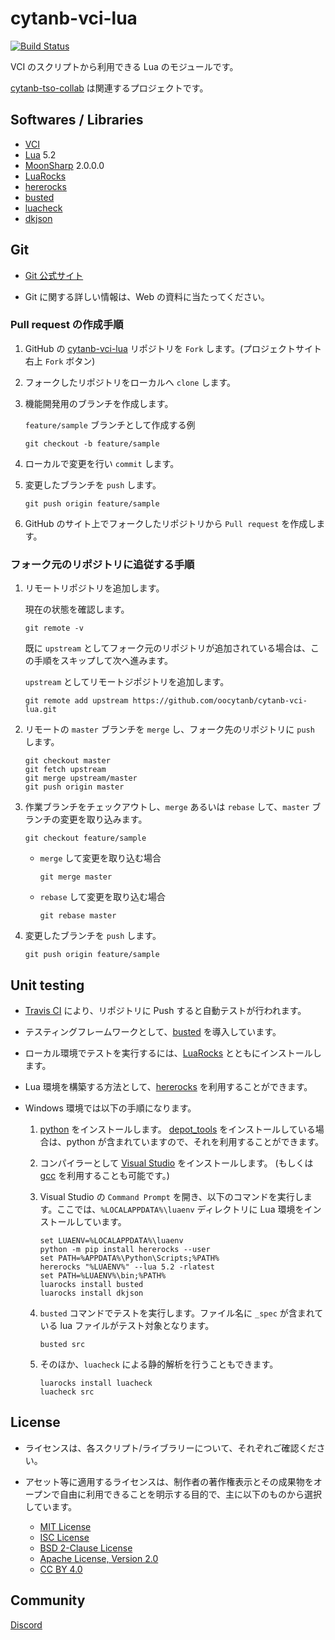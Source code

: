 # cytanb-vci-lua

[![Build Status](https://travis-ci.org/oocytanb/cytanb-vci-lua.svg?branch=master)](https://travis-ci.org/oocytanb/cytanb-vci-lua)

VCI のスクリプトから利用できる Lua のモジュールです。

[cytanb-tso-collab](https://github.com/oocytanb/cytanb-tso-collab) は関連するプロジェクトです。

## Softwares / Libraries

- [VCI](https://github.com/virtual-cast/VCI) 
- [Lua](https://www.lua.org/) 5.2
- [MoonSharp](https://www.moonsharp.org/) 2.0.0.0
- [LuaRocks](https://luarocks.org/)
- [hererocks](https://github.com/mpeterv/hererocks)
- [busted](https://olivinelabs.com/busted/)
- [luacheck](https://github.com/mpeterv/luacheck)
- [dkjson](http://dkolf.de/src/dkjson-lua.fsl/)

## Git

- [Git 公式サイト](https://git-scm.com/)

- Git に関する詳しい情報は、Web の資料に当たってください。

### Pull request の作成手順
1. GitHub の [cytanb-vci-lua](https://github.com/oocytanb/cytanb-vci-lua.git) リポジトリを `Fork` します。(プロジェクトサイト右上 `Fork` ボタン)

1. フォークしたリポジトリをローカルへ `clone` します。

1. 機能開発用のブランチを作成します。

    `feature/sample` ブランチとして作成する例
    ```
    git checkout -b feature/sample
    ```

1. ローカルで変更を行い `commit` します。

1. 変更したブランチを `push` します。
    ```
    git push origin feature/sample
    ```

1. GitHub のサイト上でフォークしたリポジトリから `Pull request` を作成します。


### フォーク元のリポジトリに追従する手順

1. リモートリポジトリを追加します。

    現在の状態を確認します。
    ```
    git remote -v
    ```

    既に `upstream` としてフォーク元のリポジトリが追加されている場合は、この手順をスキップして次へ進みます。

    `upstream` としてリモートジポジトリを追加します。
    ```
    git remote add upstream https://github.com/oocytanb/cytanb-vci-lua.git
    ```

1. リモートの `master` ブランチを `merge` し、フォーク先のリポジトリに `push` します。
    ```
    git checkout master
    git fetch upstream
    git merge upstream/master
    git push origin master
    ```

1. 作業ブランチをチェックアウトし、`merge` あるいは `rebase` して、`master` ブランチの変更を取り込みます。
    ```
    git checkout feature/sample
    ```

    - `merge` して変更を取り込む場合
        ```
        git merge master
        ```

    - `rebase` して変更を取り込む場合
        ```
        git rebase master
        ```

1. 変更したブランチを `push` します。
    ```
    git push origin feature/sample
    ```

## Unit testing

- [Travis CI](https://travis-ci.org/) により、リポジトリに Push すると自動テストが行われます。

- テスティングフレームワークとして、[busted](https://olivinelabs.com/busted/) を導入しています。

- ローカル環境でテストを実行するには、[LuaRocks](https://luarocks.org/) とともにインストールします。

- Lua 環境を構築する方法として、[hererocks](https://github.com/mpeterv/hererocks) を利用することができます。

- Windows 環境では以下の手順になります。
    1. [python](https://www.python.org/) をインストールします。
    [depot_tools](https://dev.chromium.org/developers/how-tos/depottools) をインストールしている場合は、python が含まれていますので、それを利用することができます。

    1. コンパイラーとして [Visual Studio](https://visualstudio.microsoft.com/) をインストールします。
    (もしくは [gcc](https://gcc.gnu.org/) を利用することも可能です。)

    1. Visual Studio の `Command Prompt` を開き、以下のコマンドを実行します。ここでは、`%LOCALAPPDATA%\luaenv` ディレクトリに Lua 環境をインストールしています。

        ```
        set LUAENV=%LOCALAPPDATA%\luaenv
        python -m pip install hererocks --user
        set PATH=%APPDATA%\Python\Scripts;%PATH%
        hererocks "%LUAENV%" --lua 5.2 -rlatest
        set PATH=%LUAENV%\bin;%PATH%
        luarocks install busted
        luarocks install dkjson
        ```

    1. `busted` コマンドでテストを実行します。ファイル名に `_spec` が含まれている lua ファイルがテスト対象となります。

        ```
        busted src
        ```

    1. そのほか、`luacheck` による静的解析を行うこともできます。
        ```
        luarocks install luacheck
        luacheck src
        ```

## License

- ライセンスは、各スクリプト/ライブラリーについて、それぞれご確認ください。

- アセット等に適用するライセンスは、制作者の著作権表示とその成果物をオープンで自由に利用できることを明示する目的で、主に以下のものから選択しています。
    - [MIT License](https://opensource.org/licenses/MIT)
    - [ISC License](https://opensource.org/licenses/ISC)
    - [BSD 2-Clause License](https://opensource.org/licenses/BSD-2-Clause)
    - [Apache License, Version 2.0](https://opensource.org/licenses/Apache-2.0)
    - [CC BY 4.0](https://creativecommons.org/licenses/by/4.0/)

## Community
[Discord](https://discord.gg/FwFjw5n)
